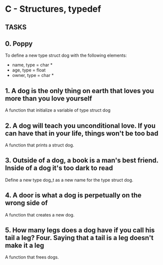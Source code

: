 # C - Structures, typedef

## TASKS

## 0. Poppy
To define a new type struct dog with the following elements:

- name, type = char *
- age, type = float
- owner, type = char *

## 1. A dog is the only thing on earth that loves you more than you love yourself
A function that initialize a variable of type struct dog

## 2. A dog will teach you unconditional love. If you can have that in your life, things won't be too bad
A function that prints a struct dog.

## 3. Outside of a dog, a book is a man's best friend. Inside of a dog it's too dark to read
Define a new type dog_t as a new name for the type struct dog.

## 4. A door is what a dog is perpetually on the wrong side of
A function that creates a new dog.

## 5. How many legs does a dog have if you call his tail a leg? Four. Saying that a tail is a leg doesn't make it a leg
A function that frees dogs.
